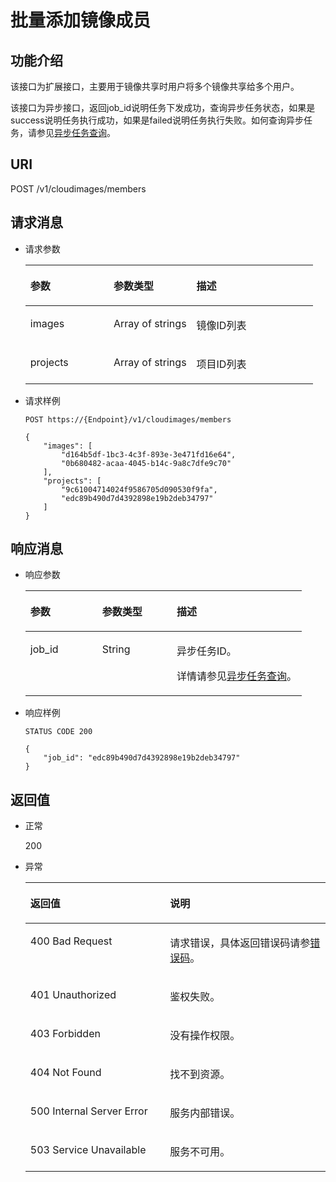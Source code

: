 # 批量添加镜像成员<a name="ZH-CN_TOPIC_0036994322"></a>

## 功能介绍<a name="section66302617144828"></a>

该接口为扩展接口，主要用于镜像共享时用户将多个镜像共享给多个用户。

该接口为异步接口，返回job\_id说明任务下发成功，查询异步任务状态，如果是success说明任务执行成功，如果是failed说明任务执行失败。如何查询异步任务，请参见[异步任务查询](异步任务查询.md)。

## URI<a name="section16226363144828"></a>

POST /v1/cloudimages/members

## 请求消息<a name="section22707920144828"></a>

-   请求参数

    <a name="table53011268153646"></a>
    <table><thead align="left"><tr id="row8255548153646"><th class="cellrowborder" valign="top" width="28.95%" id="mcps1.1.4.1.1"><p id="p64719651153646"><a name="p64719651153646"></a><a name="p64719651153646"></a>参数</p>
    </th>
    <th class="cellrowborder" valign="top" width="28.84%" id="mcps1.1.4.1.2"><p id="p27850258153646"><a name="p27850258153646"></a><a name="p27850258153646"></a>参数类型</p>
    </th>
    <th class="cellrowborder" valign="top" width="42.21%" id="mcps1.1.4.1.3"><p id="p41278443153646"><a name="p41278443153646"></a><a name="p41278443153646"></a>描述</p>
    </th>
    </tr>
    </thead>
    <tbody><tr id="row55219556153646"><td class="cellrowborder" valign="top" width="28.95%" headers="mcps1.1.4.1.1 "><p id="p45852693181844"><a name="p45852693181844"></a><a name="p45852693181844"></a>images</p>
    </td>
    <td class="cellrowborder" valign="top" width="28.84%" headers="mcps1.1.4.1.2 "><p id="p57596693181844"><a name="p57596693181844"></a><a name="p57596693181844"></a>Array of strings</p>
    </td>
    <td class="cellrowborder" valign="top" width="42.21%" headers="mcps1.1.4.1.3 "><p id="p34820580181844"><a name="p34820580181844"></a><a name="p34820580181844"></a>镜像ID列表</p>
    </td>
    </tr>
    <tr id="row6698413181831"><td class="cellrowborder" valign="top" width="28.95%" headers="mcps1.1.4.1.1 "><p id="p17052548181844"><a name="p17052548181844"></a><a name="p17052548181844"></a>projects</p>
    </td>
    <td class="cellrowborder" valign="top" width="28.84%" headers="mcps1.1.4.1.2 "><p id="p11293510181844"><a name="p11293510181844"></a><a name="p11293510181844"></a>Array of strings</p>
    </td>
    <td class="cellrowborder" valign="top" width="42.21%" headers="mcps1.1.4.1.3 "><p id="p42359132181844"><a name="p42359132181844"></a><a name="p42359132181844"></a>项目ID列表</p>
    </td>
    </tr>
    </tbody>
    </table>


-   请求样例

    ```
    POST https://{Endpoint}/v1/cloudimages/members
    ```

    ```
    {
        "images": [
            "d164b5df-1bc3-4c3f-893e-3e471fd16e64",
            "0b680482-acaa-4045-b14c-9a8c7dfe9c70"
        ],
        "projects": [
            "9c61004714024f9586705d090530f9fa",
            "edc89b490d7d4392898e19b2deb34797"
        ]
    }
    ```


## 响应消息<a name="section37386190144828"></a>

-   响应参数

    <a name="table65680948153746"></a>
    <table><thead align="left"><tr id="row59664825153746"><th class="cellrowborder" valign="top" width="25.977402259774017%" id="mcps1.1.4.1.1"><p id="p1012670153746"><a name="p1012670153746"></a><a name="p1012670153746"></a>参数</p>
    </th>
    <th class="cellrowborder" valign="top" width="26.977302269773023%" id="mcps1.1.4.1.2"><p id="p352397153746"><a name="p352397153746"></a><a name="p352397153746"></a>参数类型</p>
    </th>
    <th class="cellrowborder" valign="top" width="47.045295470452956%" id="mcps1.1.4.1.3"><p id="p28544167153746"><a name="p28544167153746"></a><a name="p28544167153746"></a>描述</p>
    </th>
    </tr>
    </thead>
    <tbody><tr id="row30376173153746"><td class="cellrowborder" valign="top" width="25.977402259774017%" headers="mcps1.1.4.1.1 "><p id="p3318816181939"><a name="p3318816181939"></a><a name="p3318816181939"></a>job_id</p>
    </td>
    <td class="cellrowborder" valign="top" width="26.977302269773023%" headers="mcps1.1.4.1.2 "><p id="p31480262181939"><a name="p31480262181939"></a><a name="p31480262181939"></a>String</p>
    </td>
    <td class="cellrowborder" valign="top" width="47.045295470452956%" headers="mcps1.1.4.1.3 "><p id="p66873325181939"><a name="p66873325181939"></a><a name="p66873325181939"></a>异步任务ID。</p>
    <p id="p19968122117312"><a name="p19968122117312"></a><a name="p19968122117312"></a>详情请参见<a href="异步任务查询.md">异步任务查询</a>。</p>
    </td>
    </tr>
    </tbody>
    </table>


-   响应样例

    ```
    STATUS CODE 200
    ```

    ```
    {
        "job_id": "edc89b490d7d4392898e19b2deb34797"
    }
    ```


## 返回值<a name="section40084941"></a>

-   正常

    200

-   异常

    <a name="table1069408417333"></a>
    <table><thead align="left"><tr id="row4772021317333"><th class="cellrowborder" valign="top" width="46.54%" id="mcps1.1.3.1.1"><p id="p4013206717333"><a name="p4013206717333"></a><a name="p4013206717333"></a>返回值</p>
    </th>
    <th class="cellrowborder" valign="top" width="53.459999999999994%" id="mcps1.1.3.1.2"><p id="p2947196917333"><a name="p2947196917333"></a><a name="p2947196917333"></a>说明</p>
    </th>
    </tr>
    </thead>
    <tbody><tr id="row3841925517333"><td class="cellrowborder" valign="top" width="46.54%" headers="mcps1.1.3.1.1 "><p id="p2495195017333"><a name="p2495195017333"></a><a name="p2495195017333"></a>400 Bad Request</p>
    </td>
    <td class="cellrowborder" valign="top" width="53.459999999999994%" headers="mcps1.1.3.1.2 "><p id="p784206117333"><a name="p784206117333"></a><a name="p784206117333"></a>请求错误，具体返回错误码请参<a href="错误码.md">错误码</a>。</p>
    </td>
    </tr>
    <tr id="row3122722917333"><td class="cellrowborder" valign="top" width="46.54%" headers="mcps1.1.3.1.1 "><p id="p4637763817333"><a name="p4637763817333"></a><a name="p4637763817333"></a>401 Unauthorized</p>
    </td>
    <td class="cellrowborder" valign="top" width="53.459999999999994%" headers="mcps1.1.3.1.2 "><p id="p6560116717333"><a name="p6560116717333"></a><a name="p6560116717333"></a>鉴权失败。</p>
    </td>
    </tr>
    <tr id="row5353959117333"><td class="cellrowborder" valign="top" width="46.54%" headers="mcps1.1.3.1.1 "><p id="p4173958717333"><a name="p4173958717333"></a><a name="p4173958717333"></a>403 Forbidden</p>
    </td>
    <td class="cellrowborder" valign="top" width="53.459999999999994%" headers="mcps1.1.3.1.2 "><p id="p2546341217333"><a name="p2546341217333"></a><a name="p2546341217333"></a>没有操作权限。</p>
    </td>
    </tr>
    <tr id="row5197513192250"><td class="cellrowborder" valign="top" width="46.54%" headers="mcps1.1.3.1.1 "><p id="p21898657192252"><a name="p21898657192252"></a><a name="p21898657192252"></a>404 Not Found</p>
    </td>
    <td class="cellrowborder" valign="top" width="53.459999999999994%" headers="mcps1.1.3.1.2 "><p id="p28960832192252"><a name="p28960832192252"></a><a name="p28960832192252"></a>找不到资源。</p>
    </td>
    </tr>
    <tr id="row2784412417333"><td class="cellrowborder" valign="top" width="46.54%" headers="mcps1.1.3.1.1 "><p id="p4078159117333"><a name="p4078159117333"></a><a name="p4078159117333"></a>500 Internal Server Error</p>
    </td>
    <td class="cellrowborder" valign="top" width="53.459999999999994%" headers="mcps1.1.3.1.2 "><p id="p1497458717333"><a name="p1497458717333"></a><a name="p1497458717333"></a>服务内部错误。</p>
    </td>
    </tr>
    <tr id="row55355517333"><td class="cellrowborder" valign="top" width="46.54%" headers="mcps1.1.3.1.1 "><p id="p4483799017333"><a name="p4483799017333"></a><a name="p4483799017333"></a>503 Service Unavailable</p>
    </td>
    <td class="cellrowborder" valign="top" width="53.459999999999994%" headers="mcps1.1.3.1.2 "><p id="p799858217333"><a name="p799858217333"></a><a name="p799858217333"></a>服务不可用。</p>
    </td>
    </tr>
    </tbody>
    </table>


